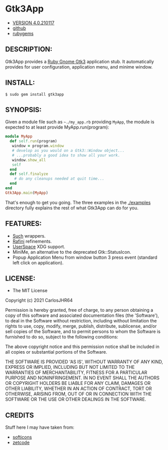 # Gtk3App

* [VERSION 4.0.210117](https://github.com/carlosjhr64/gtk3app/releases)
* [github](https://www.github.com/carlosjhr64/gtk3app)
* [rubygems](https://rubygems.org/gems/gtk3app)

## DESCRIPTION:

Gtk3App provides a
[Ruby Gnome Gtk3](https://rubygems.org/gems/gtk3)
application stub.
It automatically provides for user configuration, application menu, and minime window.

## INSTALL:

```shell
$ sudo gem install gtk3app
```

## SYNOPSIS:

Given a module file such as `~./my_app.rb` providing `MyApp`, the module is expected to at least provide MyApp.run(program):

```ruby
module MyApp
  def self.run(program)
   window = program.window
   # develop as you would on a Gtk3::Window object...
   # ...probably a good idea to show all your work.
   window.show_all
   self
  end
  def self.finalyze
    # do any cleanups needed at quit time...
  end
end
Gtk3App.main(MyApp)
```

That's enough to get you going.
The three examples in the [./examples](https://github.com/carlosjhr64/gtk3app/tree/master/examples)
directory fully explains the rest of what Gtk3App can do for you.

## FEATURES:

* [Such](https://github.com/carlosjhr64/Such) wrappers.
* [Rafini](https://github.com/carlosjhr64/rafini) refinements.
* [UserSpace](https://github.com/carlosjhr64/user_space) XDG support.
* MiniMe, an alternative to the deprecated Gtk::StatusIcon.
* Popup Application Menu from window button 3 press event (standard left click on application).

## LICENSE:

* The MIT License

Copyright (c) 2021 CarlosJHR64

Permission is hereby granted, free of charge, to any person obtaining
a copy of this software and associated documentation files (the
'Software'), to deal in the Software without restriction, including
without limitation the rights to use, copy, modify, merge, publish,
distribute, sublicense, and/or sell copies of the Software, and to
permit persons to whom the Software is furnished to do so, subject to
the following conditions:

The above copyright notice and this permission notice shall be
included in all copies or substantial portions of the Software.

THE SOFTWARE IS PROVIDED 'AS IS', WITHOUT WARRANTY OF ANY KIND,
EXPRESS OR IMPLIED, INCLUDING BUT NOT LIMITED TO THE WARRANTIES OF
MERCHANTABILITY, FITNESS FOR A PARTICULAR PURPOSE AND NONINFRINGEMENT.
IN NO EVENT SHALL THE AUTHORS OR COPYRIGHT HOLDERS BE LIABLE FOR ANY
CLAIM, DAMAGES OR OTHER LIABILITY, WHETHER IN AN ACTION OF CONTRACT,
TORT OR OTHERWISE, ARISING FROM, OUT OF OR IN CONNECTION WITH THE
SOFTWARE OR THE USE OR OTHER DEALINGS IN THE SOFTWARE.

## CREDITS

Stuff here I may have taken from:

* [softicons](http://www.softicons.com/application-icons/ruby-programming-icons-by-ahmad-galal/ruby-gtk-icon)
* [zetcode](http://zetcode.com/gui/rubygtk/)
